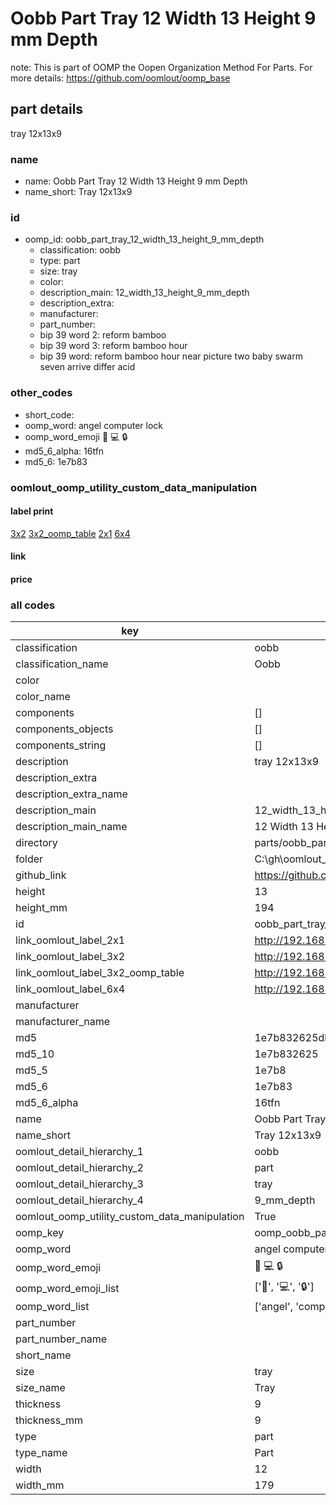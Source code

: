 # Oobb Part Tray 12 Width 13 Height 9 mm Depth  

note: This is part of OOMP the Oopen Organization Method For Parts. For more details: https://github.com/oomlout/oomp_base

##  part details
  



tray 12x13x9



### name
* name: Oobb Part Tray 12 Width 13 Height 9 mm Depth
* name_short: Tray 12x13x9 
### id
* oomp_id: oobb_part_tray_12_width_13_height_9_mm_depth
  * classification: oobb
  * type: part
  * size: tray
  * color: 
  * description_main: 12_width_13_height_9_mm_depth
  * description_extra: 
  * manufacturer: 
  * part_number: 
  * bip 39 word 2: reform bamboo
  * bip 39 word 3: reform bamboo hour
  * bip 39 word: reform bamboo hour near picture two baby swarm seven arrive differ acid

### other_codes
* short_code: 
* oomp_word: angel computer lock
* oomp_word_emoji :angel: :computer: :lock:
* md5_6_alpha: 16tfn
* md5_6: 1e7b83






### oomlout_oomp_utility_custom_data_manipulation
#### label print
[3x2](http://192.168.1.245:1112/?label=oomp%2016tfn)
[3x2_oomp_table](http://192.168.1.108:1112/?label=oomp%2016tfn)
[2x1](http://192.168.1.242:1112/?label=oomp%2016tfn)
[6x4](http://192.168.1.55:1112/?label=oomp%2016tfn)    

#### link

                              

#### price







### all codes 
| key | value |  
| --- | --- |  
| classification | oobb |  
| classification_name | Oobb |  
| color |  |  
| color_name |  |  
| components | [] |  
| components_objects | [] |  
| components_string | [] |  
| description | tray 12x13x9 |  
| description_extra |  |  
| description_extra_name |  |  
| description_main | 12_width_13_height_9_mm_depth |  
| description_main_name | 12 Width 13 Height 9 mm Depth |  
| directory | parts/oobb_part_tray_12_width_13_height_9_mm_depth |  
| folder | C:\gh\oomlout_oobb_version_4_generated_parts\parts\oobb_part_tray_12_width_13_height_9_mm_depth |  
| github_link | https://github.com/oomlout/oomlout_oomp_part_src/tree/main/parts/oobb_part_tray_12_width_13_height_9_mm_depth |  
| height | 13 |  
| height_mm | 194 |  
| id | oobb_part_tray_12_width_13_height_9_mm_depth |  
| link_oomlout_label_2x1 | http://192.168.1.242:1112/?label=oomp%2016tfn |  
| link_oomlout_label_3x2 | http://192.168.1.245:1112/?label=oomp%2016tfn |  
| link_oomlout_label_3x2_oomp_table | http://192.168.1.108:1112/?label=oomp%2016tfn |  
| link_oomlout_label_6x4 | http://192.168.1.55:1112/?label=oomp%2016tfn |  
| manufacturer |  |  
| manufacturer_name |  |  
| md5 | 1e7b832625db6223aed22938dc8485a2 |  
| md5_10 | 1e7b832625 |  
| md5_5 | 1e7b8 |  
| md5_6 | 1e7b83 |  
| md5_6_alpha | 16tfn |  
| name | Oobb Part Tray 12 Width 13 Height 9 mm Depth |  
| name_short | Tray 12x13x9  |  
| oomlout_detail_hierarchy_1 | oobb |  
| oomlout_detail_hierarchy_2 | part |  
| oomlout_detail_hierarchy_3 | tray |  
| oomlout_detail_hierarchy_4 | 9_mm_depth |  
| oomlout_oomp_utility_custom_data_manipulation | True |  
| oomp_key | oomp_oobb_part_tray_12_width_13_height_9_mm_depth |  
| oomp_word | angel computer lock |  
| oomp_word_emoji | :angel: :computer: :lock: |  
| oomp_word_emoji_list | [':angel:', ':computer:', ':lock:'] |  
| oomp_word_list | ['angel', 'computer', 'lock'] |  
| part_number |  |  
| part_number_name |  |  
| short_name |  |  
| size | tray |  
| size_name | Tray |  
| thickness | 9 |  
| thickness_mm | 9 |  
| type | part |  
| type_name | Part |  
| width | 12 |  
| width_mm | 179 |  
